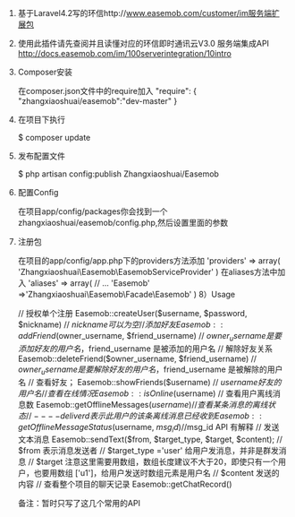 1) 基于Laravel4.2写的环信http://www.easemob.com/customer/im服务端扩展包

2) 使用此插件请先查阅并且读懂对应的环信即时通讯云V3.0 服务端集成API http://docs.easemob.com/im/100serverintegration/10intro

3) Composer安装

    在composer.json文件中的require加入
    "require": {
    "zhangxiaoshuai/easemob":"dev-master"
    }
4) 在项目下执行

   $ composer update
   
5) 发布配置文件

    $ php artisan config:publish Zhangxiaoshuai/Easemob
6) 配置Config

    在项目app/config/packages你会找到一个zhangxiaoshuai/easemob/config.php,然后设置里面的参数
7) 注册包

    在项目的app/config/app.php下的providers方法添加
    'providers' => array(
        'Zhangxiaoshuai\Easemob\EasemobServiceProvider'
    )
    在aliases方法中加入
    'aliases' => array(
        // ...
        'Easemob' =>'Zhangxiaoshuai\Easemob\Facade\Easemob'
    )
8）Usage

    // 授权单个注册
        Easemob::createUser($username, $password, $nickname)  // $nickname可以为空
    // 添加好友
        Easemob::addFriend($owner_username, $friend_username)  // $owner_username 是要添加好友的用户名，$friend_username 是被添加的用户名
    // 解除好友关系
        Easemob::deleteFriend($owner_username, $friend_username) // $owner_username 是要解除好友的用户名，$friend_username 是被解除的用户名
    // 查看好友；
        Easemob::showFriends($username)  // $username好友的用户名
    // 查看在线情况
        Easemob::isOnline($username)
    // 查看用户离线消息数
        Easemob::getOfflineMessages($username)
    // 查看某条消息的离线状态
      //  ----deliverd 表示此用户的该条离线消息已经收到
        Easemob::getOfflineMessageStatus($username, $msg_id)  //$msg_id API 有解释
    // 发送文本消息
        Easemob::sendText($from, $target_type, $target, $content);
        // $from 表示消息发送者
        // $target_type ='user' 给用户发消息，并非是群发消息
        // $target 注意这里需要用数组，数组长度建议不大于20，即使只有一个用户，也要用数组 ['u1']，给用户发送时数组元素是用户名
        // $content 发送的内容
    // 查看整个项目的聊天记录
        Easemob::getChatRecord()

    备注：暂时只写了这几个常用的API